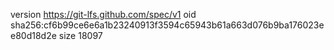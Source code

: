 version https://git-lfs.github.com/spec/v1
oid sha256:cf6b99ce6e6a1b23240913f3594c65943b61a663d076b9ba176023ee80d18d2e
size 18097
